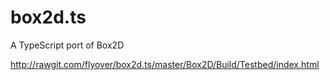 # box2d.ts
A TypeScript port of Box2D

http://rawgit.com/flyover/box2d.ts/master/Box2D/Build/Testbed/index.html
